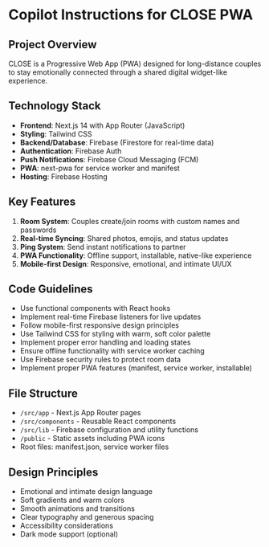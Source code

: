 # Copilot Instructions for CLOSE PWA

<!-- Use this file to provide workspace-specific custom instructions to Copilot. For more details, visit https://code.visualstudio.com/docs/copilot/copilot-customization#_use-a-githubcopilotinstructionsmd-file -->

## Project Overview
CLOSE is a Progressive Web App (PWA) designed for long-distance couples to stay emotionally connected through a shared digital widget-like experience.

## Technology Stack
- **Frontend**: Next.js 14 with App Router (JavaScript)
- **Styling**: Tailwind CSS
- **Backend/Database**: Firebase (Firestore for real-time data)
- **Authentication**: Firebase Auth
- **Push Notifications**: Firebase Cloud Messaging (FCM)
- **PWA**: next-pwa for service worker and manifest
- **Hosting**: Firebase Hosting

## Key Features
1. **Room System**: Couples create/join rooms with custom names and passwords
2. **Real-time Syncing**: Shared photos, emojis, and status updates
3. **Ping System**: Send instant notifications to partner
4. **PWA Functionality**: Offline support, installable, native-like experience
5. **Mobile-first Design**: Responsive, emotional, and intimate UI/UX

## Code Guidelines
- Use functional components with React hooks
- Implement real-time Firebase listeners for live updates
- Follow mobile-first responsive design principles
- Use Tailwind CSS for styling with warm, soft color palette
- Implement proper error handling and loading states
- Ensure offline functionality with service worker caching
- Use Firebase security rules to protect room data
- Implement proper PWA features (manifest, service worker, installable)

## File Structure
- `/src/app` - Next.js App Router pages
- `/src/components` - Reusable React components
- `/src/lib` - Firebase configuration and utility functions
- `/public` - Static assets including PWA icons
- Root files: manifest.json, service worker files

## Design Principles
- Emotional and intimate design language
- Soft gradients and warm colors
- Smooth animations and transitions
- Clear typography and generous spacing
- Accessibility considerations
- Dark mode support (optional)
